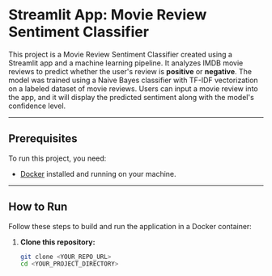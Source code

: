 # Streamlit App: Movie Review Sentiment Classifier

This project is a Movie Review Sentiment Classifier created using a Streamlit app and a machine learning pipeline. It analyzes IMDB movie reviews to predict whether the user's review is **positive** or **negative**. The model was trained using a Naive Bayes classifier with TF-IDF vectorization on a labeled dataset of movie reviews. Users can input a movie review into the app, and it will display the predicted sentiment along with the model's confidence level.

---

## Prerequisites

To run this project, you need:

- [Docker](https://www.docker.com/) installed and running on your machine.

---

## How to Run

Follow these steps to build and run the application in a Docker container:

1. **Clone this repository:**

   ```bash
   git clone <YOUR_REPO_URL>
   cd <YOUR_PROJECT_DIRECTORY>



